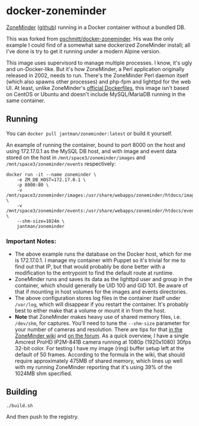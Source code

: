 # docker-zoneminder

[ZoneMinder](https://www.zoneminder.com/) ([github](https://github.com/ZoneMinder/zoneminder)) running in a Docker container without a bundled DB.

This was forked from [pschmitt/docker-zoneminder](https://github.com/pschmitt/docker-zoneminder). His was the only example I could find of a somewhat sane dockerized ZoneMinder install; all I've done is try to get it running under a modern Alpine version.

This image uses supervisord to manage multiple processes. I know, it's ugly and un-Docker-like. But it's how ZoneMinder, a Perl application originally released in 2002, needs to run. There's the ZoneMinder Perl daemon itself (which also spawns other processes) and php-fpm and lighttpd for the web UI. At least, unlike ZoneMinder's [official Dockerfiles](https://github.com/ZoneMinder/zmdockerfiles), this image isn't based on CentOS or Ubuntu and doesn't include MySQL/MariaDB running in the same container.

## Running

You can ``docker pull jantman/zoneminder:latest`` or build it yourself.

An example of running the container, bound to port 8000 on the host and using 172.17.0.1 as the MySQL DB host, and with image and event data stored on the host in ``/mnt/space3/zoneminder/images`` and ``/mnt/space3/zoneminder/events`` respectively:

```
docker run -it --name zoneminder \
    -e ZM_DB_HOST=172.17.0.1 \
    -p 8000:80 \
    -v /mnt/space3/zoneminder/images:/usr/share/webapps/zoneminder/htdocs/images \
    -v /mnt/space3/zoneminder/events:/usr/share/webapps/zoneminder/htdocs/events \
    --shm-size=1024m \
    jantman/zoneminder
```

### Important Notes:

* The above example runs the database on the Docker host, which for me is 172.17.0.1. I manage my container with Puppet so it's trivial for me to find out that IP, but that would probably be done better with a modification to the entrypoint to find the default route at runtime.
* ZoneMinder runs and saves its data as the lighttpd user and group in the container, which should generally be UID 100 and GID 101. Be aware of that if mounting in host volumes for the images and events directories.
* The above configuration stores log files in the container itself under ``/var/log``, which will disappear if you restart the container. It's probably best to either make that a volume or mount it in from the host.
* __Note__ that ZoneMinder makes heavy use of shared memory files, i.e. ``/dev/shm``, for captures. You'll need to tune the ``--shm-size`` parameter for your number of cameras and resolution. There are tips for that [in the ZoneMinder wiki](https://wiki.zoneminder.com/Math_for_Memory_-_knowing_how_much_memory_you_need_and_how_to_optimize) and [on the forum](https://forums.zoneminder.com/viewtopic.php?f=11&t=9692&sid=5eb03841bd56e794c32586cc43531156). As a quick overview, I have a single Amcrest ProHD IP2M-841B camera running at 1080p (1920x1080) 30fps 32-bit color. For testing I have my image (ring) buffer setup left at the default of 50 frames. According to the formula in the wiki, that should require approximately 475MB of shared memory, which lines up well with my running ZoneMinder reporting that it's using 39% of the 1024MB shm specified.

## Building

``./build.sh``

And then push to the registry.
